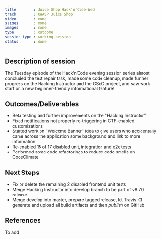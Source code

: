```yaml
---
title        : Juice Shop Hack'n'Code-Wed
track        : OWASP Juice Shop
video        : none
slides       : none
images       : none
type         : outcome
session_type : working-session         
status       : done 
---
```


## Description of session

The Tuesday episode of the Hack’n’Code evening session series almost concluded the test repair task, made some code cleanup, made further progress on the Hacking Instructor and the GSoC project, and saw work start on a new beginner-friendly informational feature!


## Outcomes/Deliverables 

 - Beta testing and further improvements on the "Hacking Instructor"
 - Fixed notifications not properly re-triggering in CTF-enabled customizations
 - Started work on "Welcome Banner" idea to give users who accidentally came across the application some background and link to more information
 - Re-enabled 15 of 17 disabled unit, integration and e2e tests
 - Performed some code refactorings to reduce code smells on CodeClimate


## Next Steps

 - Fix or delete the remaining 2 disabled frontend unit tests
 - Merge Hacking Instructor into develop branch to be part of v8.7.0 release
 - Merge develop into master, prepare tagged release, let Travis-CI generate and upload all build artifacts and then *publish* on GitHub


## References

To add


